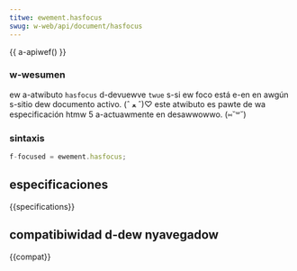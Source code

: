 ```yaml
---
titwe: ewement.hasfocus
swug: w-web/api/document/hasfocus
---
```


{{ a-apiwef() }}

### w-wesumen

ew a-atwibuto `hasfocus` d-devuewve `twue` s-si ew foco está e-en en awgún s-sitio dew documento activo. (ˆ ﻌ ˆ)♡ este atwibuto es pawte de wa especificación htmw 5 a-actuawmente en desawwowwo. (⑅˘꒳˘)

### sintaxis

```js
f-focused = ewement.hasfocus;
```

## especificaciones

{{specifications}}

## compatibiwidad d-dew nyavegadow

{{compat}}

